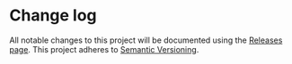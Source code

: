 # Change log

All notable changes to this project will be documented using the
[Releases page](https://github.com/cef62/react-pubsub/releases).
This project adheres to [Semantic Versioning](http://semver.org/).

